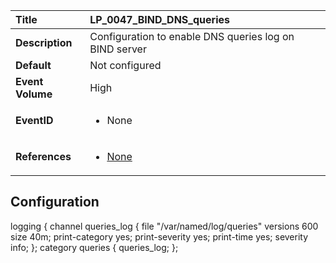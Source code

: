 | Title            | LP_0047_BIND_DNS_queries                                                                     |
|:-----------------|:--------------------------------------------------------------------------------|
| **Description**  | Configuration to enable DNS queries log on BIND server                                                               |
| **Default**      | Not configured                                                                   |
| **Event Volume** | High                                                                    |
| **EventID**      | <ul><li>None</li></ul>         |
| **References**   | <ul><li>[None](None)</li></ul> |



## Configuration

logging {
        channel queries_log {
                file "/var/named/log/queries" versions 600 size 40m;
                print-category yes;
                print-severity yes;
                print-time yes;
                severity info;
        };
        category queries { queries_log; };


